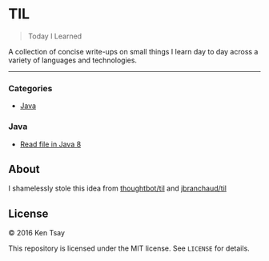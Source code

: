 # TIL
> Today I Learned

A collection of concise write-ups on small things I learn day to day across a
variety of languages and technologies.

---

### Categories

* [Java](#java)


### Java

- [Read file in Java 8](java/read-file-java8.md)

## About

I shamelessly stole this idea from [thoughtbot/til](https://github.com/thoughtbot/til) and [jbranchaud/til](https://github.com/jbranchaud/til)

## License

&copy; 2016 Ken Tsay

This repository is licensed under the MIT license. See `LICENSE` for details.
